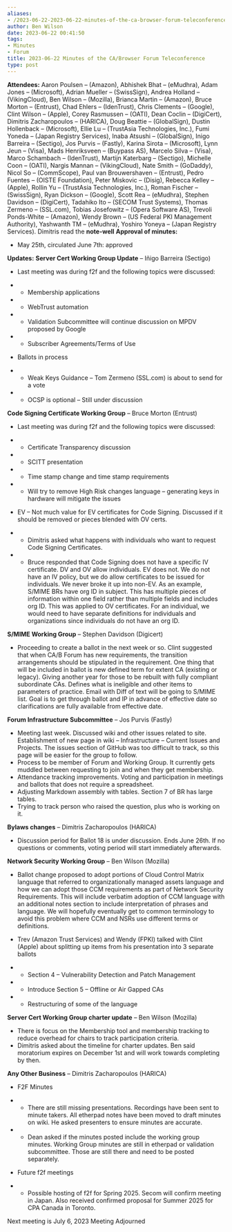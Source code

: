 ```yaml
---
aliases:
- /2023-06-22-2023-06-22-minutes-of-the-ca-browser-forum-teleconference/
author: Ben Wilson
date: 2023-06-22 00:41:50
tags:
- Minutes
- Forum
title: 2023-06-22 Minutes of the CA/Browser Forum Teleconference
type: post
---
```


**Attendees:**
Aaron Poulsen – (Amazon), Abhishek Bhat – (eMudhra), Adam Jones – (Microsoft), Adrian Mueller – (SwissSign), Andrea Holland – (VikingCloud), Ben Wilson – (Mozilla), Brianca Martin – (Amazon), Bruce Morton – (Entrust), Chad Ehlers – (IdenTrust), Chris Clements – (Google), Clint Wilson – (Apple), Corey Rasmussen – (OATI), Dean Coclin – (DigiCert), Dimitris Zacharopoulos – (HARICA), Doug Beattie – (GlobalSign), Dustin Hollenback – (Microsoft), Ellie Lu – (TrustAsia Technologies, Inc.), Fumi Yoneda – (Japan Registry Services), Inaba Atsushi – (GlobalSign), Inigo Barreira – (Sectigo), Jos Purvis – (Fastly), Karina Sirota – (Microsoft), Lynn Jeun – (Visa), Mads Henriksveen – (Buypass AS), Marcelo Silva – (Visa), Marco Schambach – (IdenTrust), Martijn Katerbarg – (Sectigo), Michelle Coon – (OATI), Nargis Mannan – (VikingCloud), Nate Smith – (GoDaddy), Nicol So – (CommScope), Paul van Brouwershaven – (Entrust), Pedro Fuentes – (OISTE Foundation), Peter Miskovic – (Disig), Rebecca Kelley – (Apple), Rollin Yu – (TrustAsia Technologies, Inc.), Roman Fischer – (SwissSign), Ryan Dickson – (Google), Scott Rea – (eMudhra), Stephen Davidson – (DigiCert), Tadahiko Ito – (SECOM Trust Systems), Thomas Zermeno – (SSL.com), Tobias Josefowitz – (Opera Software AS), Trevoli Ponds-White – (Amazon), Wendy Brown – (US Federal PKI Management Authority), Yashwanth TM – (eMudhra), Yoshiro Yoneya – (Japan Registry Services).
Dimitris read the **note-well**
**Approval of minutes:**

- May 25th, circulated June 7th: approved

**Updates:**
**Server Cert Working Group Update** – Iñigo Barreira (Sectigo)

- Last meeting was during f2f and the following topics were discussed:

- - Membership applications

- - WebTrust automation

- - Validation Subcommittee will continue discussion on MPDV proposed by Google

- - Subscriber Agreements/Terms of Use

- Ballots in process

- - Weak Keys Guidance – Tom Zermeno (SSL.com) is about to send for a vote

- - OCSP is optional – Still under discussion

**Code Signing Certificate Working Group** – Bruce Morton (Entrust)

- Last meeting was during f2f and the following topics were discussed:

- - Certificate Transparency discussion

- - SCITT presentation

- - Time stamp change and time stamp requirements

- - Will try to remove High Risk changes language – generating keys in hardware will mitigate the issues

- EV – Not much value for EV certificates for Code Signing. Discussed if it should be removed or pieces blended with OV certs.

- - Dimitris asked what happens with individuals who want to request Code Signing Certificates.

- - Bruce responded that Code Signing does not have a specific IV certificate. DV and OV allow individuals. EV does not. We do not have an IV policy, but we do allow certificates to be issued for individuals. We never broke it up into non-EV. As an example, S/MIME BRs have org ID in subject. This has multiple pieces of information within one field rather than multiple fields and includes org ID. This was applied to OV certificates. For an individual, we would need to have separate definitions for individuals and organizations since individuals do not have an org ID.

**S/MIME Working Group** – Stephen Davidson (Digicert)

- Proceeding to create a ballot in the next week or so. Clint suggested that when CA/B Forum has new requirements, the transition arrangements should be stipulated in the requirement. One thing that will be included in ballot is new defined term for extent CA (existing or legacy). Giving another year for those to be rebuilt with fully compliant subordinate CAs. Defines what is ineligible and other items to parameters of practice. Email with Diff of text will be going to S/MIME list. Goal is to get through ballot and IP in advance of effective date so clarifications are fully available from effective date.

**Forum Infrastructure Subcommittee** – Jos Purvis (Fastly)

- Meeting last week. Discussed wiki and other issues related to site. Establishment of new page in wiki – Infrastructure – Current Issues and Projects. The issues section of GitHub was too difficult to track, so this page will be easier for the group to follow.
- Process to be member of Forum and Working Group. It currently gets muddled between requesting to join and when they get membership.
- Attendance tracking improvements. Voting and participation in meetings and ballots that does not require a spreadsheet.
- Adjusting Markdown assembly with tables. Section 7 of BR has large tables.
- Trying to track person who raised the question, plus who is working on it.

**Bylaws changes** – Dimitris Zacharopoulos (HARICA)

- Discussion period for Ballot 18 is under discussion. Ends June 26th. If no questions or comments, voting period will start immediately afterwards.

**Network Security Working Group** – Ben Wilson (Mozilla)

- Ballot change proposed to adopt portions of Cloud Control Matrix language that referred to organizationally managed assets language and how we can adopt those CCM requirements as part of Network Security Requirements. This will include verbatim adoption of CCM language with an additional notes section to include interpretation of phrases and language. We will hopefully eventually get to common terminology to avoid this problem where CCM and NSRs use different terms or definitions.

- Trev (Amazon Trust Services) and Wendy (FPKI) talked with Clint (Apple) about splitting up items from his presentation into 3 separate ballots

- - Section 4 – Vulnerability Detection and Patch Management

- - Introduce Section 5 – Offline or Air Gapped CAs

- - Restructuring of some of the language

**Server Cert Working Group charter update** – Ben Wilson (Mozilla)

- There is focus on the Membership tool and membership tracking to reduce overhead for chairs to track participation criteria.
- Dimitris asked about the timeline for charter updates. Ben said moratorium expires on December 1st and will work towards completing by then.

**Any Other Business** – Dimitris Zacharopoulos (HARICA)

- F2F Minutes

- - There are still missing presentations. Recordings have been sent to minute takers. All etherpad notes have been moved to draft minutes on wiki. He asked presenters to ensure minutes are accurate.

- - Dean asked if the minutes posted include the working group minutes. Working Group minutes are still in etherpad or validation subcommittee. Those are still there and need to be posted separately.

- Future f2f meetings

- - Possible hosting of f2f for Spring 2025. Secom will confirm meeting in Japan. Also received confirmed proposal for Summer 2025 for CPA Canada in Toronto.

Next meeting is July 6, 2023
Meeting Adjourned